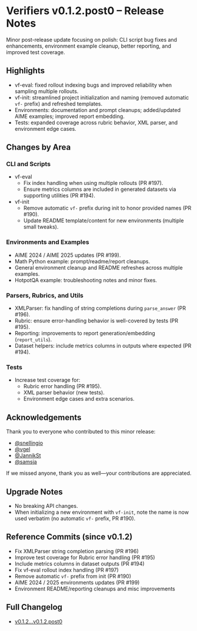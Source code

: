 # Verifiers v0.1.2.post0 – Release Notes

Minor post-release update focusing on polish: CLI script bug fixes and enhancements, environment example cleanup, better reporting, and improved test coverage.

## Highlights
- vf-eval: fixed rollout indexing bugs and improved reliability when sampling multiple rollouts.
- vf-init: streamlined project initialization and naming (removed automatic `vf-` prefix) and refreshed templates.
- Environments: documentation and prompt cleanups; added/updated AIME examples; improved report embedding.
- Tests: expanded coverage across rubric behavior, XML parser, and environment edge cases.

## Changes by Area
### CLI and Scripts
- vf-eval
  - Fix index handling when using multiple rollouts (PR #197).
  - Ensure metrics columns are included in generated datasets via supporting utilities (PR #194).
- vf-init
  - Remove automatic `vf-` prefix during init to honor provided names (PR #190).
  - Update README template/content for new environments (multiple small tweaks).

### Environments and Examples
- AIME 2024 / AIME 2025 updates (PR #199).
- Math Python example: prompt/readme/report cleanups.
- General environment cleanup and README refreshes across multiple examples.
- HotpotQA example: troubleshooting notes and minor fixes.

### Parsers, Rubrics, and Utils
- XMLParser: fix handling of string completions during `parse_answer` (PR #196).
- Rubric: ensure error-handling behavior is well-covered by tests (PR #195).
- Reporting: improvements to report generation/embedding (`report_utils`).
- Dataset helpers: include metrics columns in outputs where expected (PR #194).

### Tests
- Increase test coverage for:
  - Rubric error handling (PR #195).
  - XML parser behavior (new tests).
  - Environment edge cases and extra scenarios.

## Acknowledgements
Thank you to everyone who contributed to this minor release:
- [@snellingio](https://github.com/snellingio)
- [@vgel](https://github.com/vgel)
- [@JannikSt](https://github.com/JannikSt)
- [@samsja](https://github.com/samsja)

If we missed anyone, thank you as well—your contributions are appreciated.

## Upgrade Notes
- No breaking API changes.
- When initializing a new environment with `vf-init`, note the name is now used verbatim (no automatic `vf-` prefix, PR #190).

## Reference Commits (since v0.1.2)
- Fix XMLParser string completion parsing (PR #196)
- Improve test coverage for Rubric error handling (PR #195)
- Include metrics columns in dataset outputs (PR #194)
- Fix vf-eval rollout index handling (PR #197)
- Remove automatic `vf-` prefix from init (PR #190)
- AIME 2024 / 2025 environments updates (PR #199)
- Environment README/reporting cleanups and misc improvements

## Full Changelog
- [v0.1.2...v0.1.2.post0](https://github.com/willccbb/verifiers/compare/v0.1.2...v0.1.2.post0)

